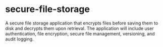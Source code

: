 # secure-file-storage
A secure file storage application that encrypts files before saving them to disk and decrypts them upon retrieval. The application will include user authentication, file encryption, secure file management, versioning, and audit logging.
